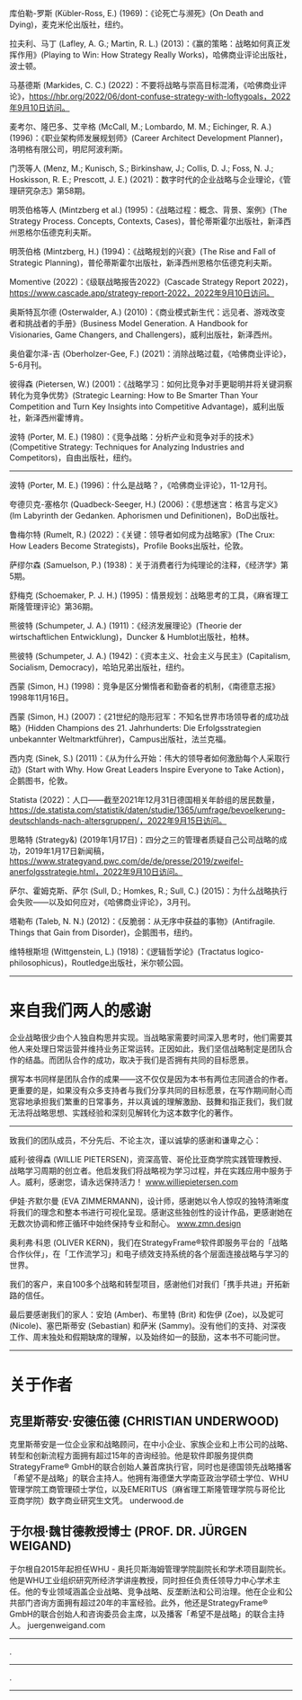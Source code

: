 库伯勒-罗斯 (Kübler-Ross, E.) (1969)：《论死亡与濒死》(On Death and Dying)，麦克米伦出版社，纽约。

拉夫利、马丁 (Lafley, A. G.; Martin, R. L.) (2013)：《赢的策略：战略如何真正发挥作用》(Playing to Win: How Strategy Really Works)，哈佛商业评论出版社，波士顿。

马基德斯 (Markides, C. C.) (2022)：不要将战略与崇高目标混淆，《哈佛商业评论》，https://hbr.org/2022/06/dont-confuse-strategy-with-loftygoals，2022年9月10日访问。

麦考尔、隆巴多、艾辛格 (McCall, M.; Lombardo, M. M.; Eichinger, R. A.) (1996)：《职业架构师发展规划师》(Career Architect Development Planner)，洛明格有限公司，明尼阿波利斯。

门茨等人 (Menz, M.; Kunisch, S.; Birkinshaw, J.; Collis, D. J.; Foss, N. J.; Hoskisson, R. E.; Prescott, J. E.) (2021)：数字时代的企业战略与企业理论，《管理研究杂志》第58期。

明茨伯格等人 (Mintzberg et al.) (1995)：《战略过程：概念、背景、案例》(The Strategy Process. Concepts, Contexts, Cases)，普伦蒂斯霍尔出版社，新泽西州恩格尔伍德克利夫斯。

明茨伯格 (Mintzberg, H.) (1994)：《战略规划的兴衰》(The Rise and Fall of Strategic Planning)，普伦蒂斯霍尔出版社，新泽西州恩格尔伍德克利夫斯。

Momentive (2022)：《级联战略报告2022》(Cascade Strategy Report 2022)，https://www.cascade.app/strategy-report-2022，2022年9月10日访问。

奥斯特瓦尔德 (Osterwalder, A.) (2010)：《商业模式新生代：远见者、游戏改变者和挑战者的手册》(Business Model Generation. A Handbook for Visionaries, Game Changers, and Challengers)，威利出版社，新泽西州。

奥伯霍尔泽-吉 (Oberholzer-Gee, F.) (2021)：消除战略过载，《哈佛商业评论》，5-6月刊。

彼得森 (Pietersen, W.) (2001)：《战略学习：如何比竞争对手更聪明并将关键洞察转化为竞争优势》(Strategic Learning: How to Be Smarter Than Your Competition and Turn Key Insights into Competitive Advantage)，威利出版社，新泽西州霍博肯。

波特 (Porter, M. E.) (1980)：《竞争战略：分析产业和竞争对手的技术》(Competitive Strategy: Techniques for Analyzing Industries and Competitors)，自由出版社，纽约。

---


波特 (Porter, M. E.) (1996)：什么是战略？，《哈佛商业评论》，11-12月刊。

夸德贝克-塞格尔 (Quadbeck-Seeger, H.) (2006)：《思想迷宫：格言与定义》(Im Labyrinth der Gedanken. Aphorismen und Definitionen)，BoD出版社。

鲁梅尔特 (Rumelt, R.) (2022)：《关键：领导者如何成为战略家》(The Crux: How Leaders Become Strategists)，Profile Books出版社，伦敦。

萨缪尔森 (Samuelson, P.) (1938)：关于消费者行为纯理论的注释，《经济学》第5期。

舒梅克 (Schoemaker, P. J. H.) (1995)：情景规划：战略思考的工具，《麻省理工斯隆管理评论》第36期。

熊彼特 (Schumpeter, J. A.) (1911)：《经济发展理论》(Theorie der wirtschaftlichen Entwicklung)，Duncker & Humblot出版社，柏林。

熊彼特 (Schumpeter, J. A.) (1942)：《资本主义、社会主义与民主》(Capitalism, Socialism, Democracy)，哈珀兄弟出版社，纽约。

西蒙 (Simon, H.) (1998)：竞争是区分懒惰者和勤奋者的机制，《南德意志报》1998年11月16日。

西蒙 (Simon, H.) (2007)：《21世纪的隐形冠军：不知名世界市场领导者的成功战略》(Hidden Champions des 21. Jahrhunderts: Die Erfolgsstrategien unbekannter Weltmarktführer)，Campus出版社，法兰克福。

西内克 (Sinek, S.) (2011)：《从为什么开始：伟大的领导者如何激励每个人采取行动》(Start with Why. How Great Leaders Inspire Everyone to Take Action)，企鹅图书，伦敦。

Statista (2022)：人口——截至2021年12月31日德国相关年龄组的居民数量，https://de.statista.com/statistik/daten/studie/1365/umfrage/bevoelkerung-deutschlands-nach-altersgruppen/，2022年9月15日访问。

思略特 (Strategy&) (2019年1月17日)：四分之三的管理者质疑自己公司战略的成功，2019年1月17日新闻稿，https://www.strategyand.pwc.com/de/de/presse/2019/zweifel-anerfolgsstrategie.html，2022年9月10日访问。

萨尔、霍姆克斯、萨尔 (Sull, D.; Homkes, R.; Sull, C.) (2015)：为什么战略执行会失败——以及如何应对，《哈佛商业评论》，3月刊。

塔勒布 (Taleb, N. N.) (2012)：《反脆弱：从无序中获益的事物》(Antifragile. Things that Gain from Disorder)，企鹅图书，纽约。

维特根斯坦 (Wittgenstein, L.) (1918)：《逻辑哲学论》(Tractatus logico-philosophicus)，Routledge出版社，米尔顿公园。

---


# 来自我们两人的感谢

企业战略很少由个人独自构思并实现。当战略家需要时间深入思考时，他们需要其他人来处理日常运营并维持业务正常运转。正因如此，我们坚信战略制定是团队合作的结晶。而团队合作的成功，取决于我们是否拥有共同的目标愿景。

撰写本书同样是团队合作的成果——这不仅仅是因为本书有两位志同道合的作者。更重要的是，如果没有众多支持者与我们分享共同的目标愿景，在写作期间耐心而宽容地承担我们繁重的日常事务，并以真诚的理解激励、鼓舞和指正我们，我们就无法将战略思想、实践经验和深刻见解转化为这本数字化的著作。

---


致我们的团队成员，不分先后、不论主次，谨以诚挚的感谢和谦卑之心：

威利·彼得森 (WILLIE PIETERSEN)，资深高管、哥伦比亚商学院实践管理教授、战略学习周期的创立者。他启发我们将战略视为学习过程，并在实践应用中服务于人。威利，感谢您，请永远保持活力！
www.williepietersen.com

伊娃·齐默尔曼 (EVA ZIMMERMANN)，设计师，感谢她以令人惊叹的独特清晰度将我们的理念和整本书进行可视化呈现。感谢这些独创性的设计作品，更感谢她在无数次协调和修正循环中始终保持专业和耐心。
www.zmn.design

奥利弗·科恩 (OLIVER KERN)，我们在StrategyFrame®软件即服务平台的「战略合作伙伴」，在「工作流学习」和电子绩效支持系统的各个层面连接战略与学习的世界。

我们的客户，来自100多个战略和转型项目，感谢他们对我们「携手共进」开拓新路的信任。

最后要感谢我们的家人：安珀 (Amber)、布里特 (Brit) 和佐伊 (Zoe)，以及妮可 (Nicole)、塞巴斯蒂安 (Sebastian) 和萨米 (Sammy)。没有他们的支持、对深夜工作、周末独处和假期缺席的理解，以及始终如一的鼓励，这本书不可能问世。

---


# 关于作者

## 克里斯蒂安·安德伍德 (CHRISTIAN UNDERWOOD)

克里斯蒂安是一位企业家和战略顾问，在中小企业、家族企业和上市公司的战略、转型和创新流程方面拥有超过15年的咨询经验。他是软件即服务提供商StrategyFrame® GmbH的联合创始人兼首席执行官，同时也是德国领先战略播客「希望不是战略」的联合主持人。他拥有海德堡大学南亚政治学硕士学位、WHU管理学院工商管理硕士学位，以及EMERITUS（麻省理工斯隆管理学院与哥伦比亚商学院）数字商业研究生文凭。
underwood.de

## 于尔根·魏甘德教授博士 (PROF. DR. JÜRGEN WEIGAND)

于尔根自2015年起担任WHU - 奥托贝斯海姆管理学院副院长和学术项目副院长。他是WHU工业组织研究所经济学讲座教授，同时担任负责任领导力中心学术主任。他的专业领域涵盖企业战略、竞争战略、反垄断法和公司治理。他在企业和公共部门咨询方面拥有超过20年的丰富经验。此外，他还是StrategyFrame® GmbH的联合创始人和咨询委员会主席，以及播客「希望不是战略」的联合主持人。
juergenweigand.com

---


.

---


.

---

<!-- Fresh chunking 2025-08-17T19:15:37.331313 -->